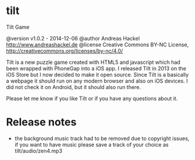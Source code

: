tilt
====

Tilt Game

@version v1.0.2 - 2014-12-06
@author Andreas Hackel <http://www.andreashackel.de>
@license Creative Commons BY-NC License, http://creativecommons.org/licenses/by-nc/4.0/


Tilt is a new puzzle game created with HTML5 and javascript which had been wrapped with PhoneGap into a iOS app. I released Tilt in 2013 on the iOS Store but I now decided to make it open source. Since Tilt is a basically a webpage it should run on any modern browser and also on iOS devices. I did not check it on Android, but it should also run there.

Please let me know if you like Tilt or if you have any questions about it.

Release notes
=============

- the background music track had to be removed due to copyright issues, if you want to have music please save a track of your choice as
tilt/audio/zen4.mp3

